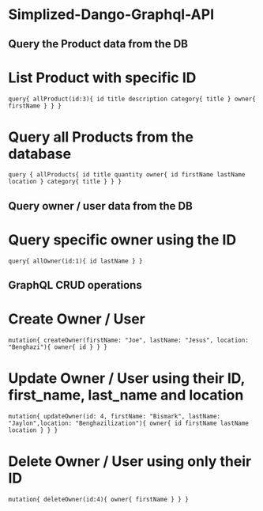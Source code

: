 # Simplized-Dango-Graphql-API



## Query the Product data  from the DB

# List Product with specific ID

`query{
  allProduct(id:3){
    id
    title
    description
    category{
      title
    }
    owner{
      firstName
    }
  }
}`


# Query all Products from the database

`query {
  allProducts{
    id
    title
    quantity
    owner{
      id
      firstName
      lastName
      location
    }
    category{
      title
    }
  }
}`


## Query owner / user data from the DB

# Query specific owner using the ID
`query{
  allOwner(id:1){
    id
    lastName
  }
}`




## GraphQL CRUD operations

# Create Owner / User

`mutation{
  createOwner(firstName: "Joe", lastName: "Jesus", location: "Benghazi"){
    owner{
      id
    }
  }
}`


# Update Owner / User using their ID, first_name, last_name and location

`mutation{
	updateOwner(id: 4, firstName: "Bismark", lastName: "Jaylon",location: "Benghazilization"){
    owner{
      id
      firstName
      lastName
      location
    }
  }
}`

# Delete Owner / User using only their ID

`mutation{
  deleteOwner(id:4){
    owner{
      firstName
    }
  }
}`